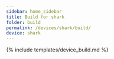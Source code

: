 ```yaml
---
sidebar: home_sidebar
title: Build for shark
folder: build
permalink: /devices/shark/build/
device: shark
---
```

{% include templates/device_build.md %}
